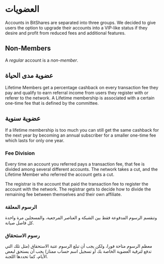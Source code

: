 # العضويات

Accounts in BitShares are separated into three groups. We decided to give users the option to upgrade their accounts into a VIP-like status if they desire and profit from reduced fees and additional features.

## Non-Members

A *regular* account is a *non-member*.

## عضوية مدى الحياة

Lifetime Members get a percentage cashback on every transaction fee they pay and qualify to earn referral income from users they register with or referer to the network. A Lifetime membership is associated with a certain one-time fee that is defined by the committee.

## عضوية سنوية

If a lifetime membership is too much you can still get the same cashback for the next year by becoming an annual subscriber for a smaller one-time fee which lasts for only one year.

### Fee Division

Every time an account you referred pays a transaction fee, that fee is divided among several different accounts. The network takes a cut, and the Lifetime Member who referred the account gets a cut.

The registrar is the account that paid the transaction fee to register the account with the network. The registrar gets to decide how to divide the remaining fee between themselves and their own affiliate.

### الرسوم المعلقة

وتنقسم الرسوم المدفوعة فقط بين الشبكة و العناصر المرجعية، والمسجلين مرة واحدة كل فاصل صيانة.

### رسوم الاستحقاق

معظم الرسوم متاحة فورا، ولكن يجب أن تبلغ الرسوم عتبة الاستحقاق (مثل تلك التي تدفع لترقية العضوية الخاصة بك أو تسجيل اسم حساب ممتاز) یجب أن یستحق لبعض الأیام، کما تحددھا اللجنة.